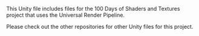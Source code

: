 This Unity file includes files for the 100 Days of Shaders and Textures project that uses the Universal Render Pipeline.

Please check out the other repositories for other Unity files for this project.
